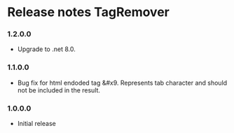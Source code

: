 ﻿# Release notes TagRemover

### 1.2.0.0

- Upgrade to .net 8.0.

### 1.1.0.0

- Bug fix for html endoded tag &#x9. Represents tab character and should not be included in the result.

### 1.0.0.0

- Initial release